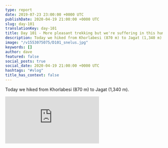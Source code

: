 ```yaml
---
type: report
date: 2019-07-23 23:00:00 +0000 UTC
publishDate: 2020-04-19 21:00:00 +0000 UTC
slug: day-101
translationKey: day-101
title: Day 101 - More pleasant trekking but we're suffering in this humidity.
description: Today we hiked from Khorlabesi (870 m) to Jagat (1,340 m).
image: "/v1553075075/D101_snelus.jpg"
keywords: []
author: dave
featured: false
social_posts: true
social_date: 2020-04-19 21:00:00 +0000 UTC
hashtags: "#vlog"
title_has_context: false
---
```


Today we hiked from Khorlabesi (870 m) to Jagat (1,340 m).

<iframe class="youtube" src="https://www.youtube.com/embed/QM-rSdmnggE" frameborder="0" allow="accelerometer; autoplay; encrypted-media; gyroscope; picture-in-picture" allowfullscreen></iframe>

